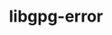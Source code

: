 ---
title: "libgpg-error"
layout: cache
categories: [package, v0.18.0]
meta: {"versions": ["1.43"], "compilers": ["gcc@=7.5.0"], "oss": ["ubuntu18.04"], "platforms": ["linux"], "targets": ["x86_64"], "stacks": ["e4s", "radiuss", "root", "tutorial"], "num_specs": 1, "num_specs_by_stack": {"radiuss": 1, "root": 1, "e4s": 1, "tutorial": 1}}
spec_details: [{"hash": "3zqjdtuk75soqxfsfsd7d3m6orm6vbdq", "compiler": "gcc@=7.5.0", "versions": ["1.43"], "os": "ubuntu18.04", "platform": "linux", "target": "x86_64", "variants": [], "stacks": ["radiuss", "root", "e4s", "tutorial"], "size": "-", "tarball": "https://binaries.spack.io/releases/v0.18.0/build_cache/linux-ubuntu18.04-x86_64/gcc-7.5.0/libgpg-error-1.43/linux-ubuntu18.04-x86_64-gcc-7.5.0-libgpg-error-1.43-3zqjdtuk75soqxfsfsd7d3m6orm6vbdq.spack"}]
---